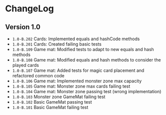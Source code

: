 # ChangeLog

## Version 1.0

- ``1.0-B.202`` Cards: Implemented equals and hashCode methods
- ``1.0-B.201`` Cards: Created failing basic tests
- ``1.0-B.109`` Game mat: Modified tests to adapt to new equals and hash methods
- ``1.0-B.108`` Game mat: Modified equals and hash methods to consider the played cards
- ``1.0-B.107`` Game mat: Added tests for magic card placement and refactored common code
- ``1.0-B.106`` Game mat: Implemented monster zone max capacity
- ``1.0-B.105`` Game mat: Monster zone max cards failing test 
- ``1.0-B.104`` Game mat: Monster zone passing test (wrong implementation) 
- ``1.0-B.103`` Monster zone GameMat failing test
- ``1.0-B.102`` Basic GameMat passing test
- ``1.0-B.101`` Basic GameMat failing test
